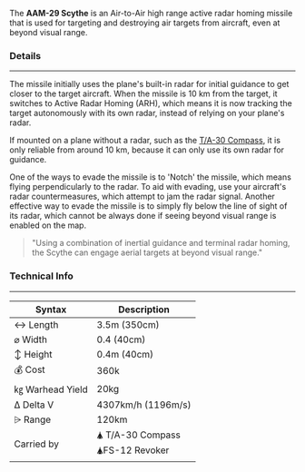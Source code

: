 The **AAM-29 Scythe** is an Air-to-Air high range active radar homing missile that is used for targeting and destroying air targets from aircraft, even at beyond visual range.

### Details
---

The missile initially uses the plane's built-in radar for initial guidance to get closer to the target aircraft. When the missile is 10 km from the target, it switches to Active Radar Homing (ARH), which means it is now tracking the target autonomously with its own radar, instead of relying on your plane's radar. 


If mounted on a plane without a radar, such as the [T/A-30 Compass](/w/TA-30), it is only reliable from around 10 km, because it can only use its own radar for guidance.

One of the ways to evade the missile is to 'Notch' the missile, which means flying perpendicularly to the radar. To aid with evading, use your aircraft's radar countermeasures, which attempt to jam the radar signal. Another effective way to evade the missile is to simply fly below the line of sight of its radar, which cannot be always done if seeing beyond visual range is enabled on the map. 

> "Using a combination of inertial guidance and terminal radar homing, the Scythe can engage aerial targets at beyond visual range."







### Technical Info
---



<span class="firstColumn">

| Syntax       | Description |
| -----------  | ----------- |
| ↔ Length       | 3.5m (350cm)       |
| ⌀ Width        | 0.4 (40cm)      |
| ↕ Height       | 0.4m (40cm)       |
| 💰 Cost         | 360k    |
| ㎏ Warhead Yield| 20kg        |
| Δ Delta V      | 4307km/h (1196m/s)       |
| ⩥ Range        | 120km       |
| Carried by        | 🛦 T/A-30 Compass<br>🛦FS-12 Revoker  |




